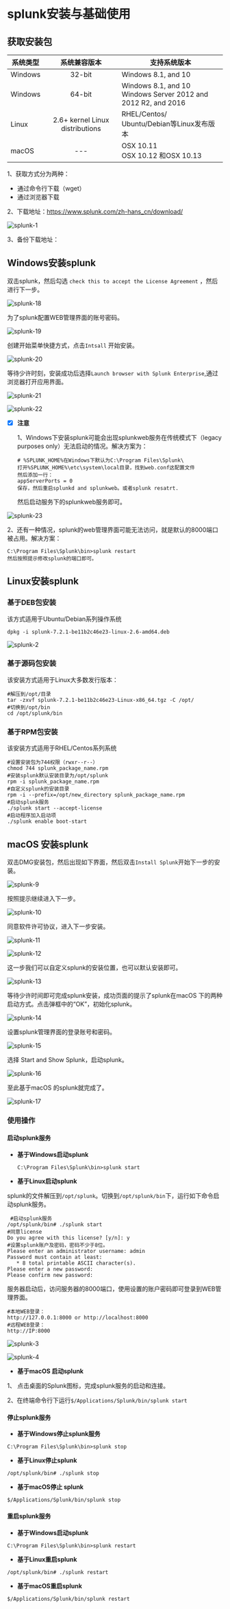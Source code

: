 # splunk安装与基础使用



## 获取安装包

| 系统类型 |          系统兼容版本           | 支持系统版本                                                 |
| -------- | :-----------------------------: | ------------------------------------------------------------ |
| Windows  |             32-bit              | Windows 8.1, and 10                                          |
| Windows  |             64-bit              | Windows 8.1, and 10 <br/> Windows Server 2012 and 2012 R2, and 2016 |
| Linux    | 2.6+ kernel Linux distributions | RHEL/Centos/<br/>Ubuntu/Debian等Linux发布版本                |
| macOS    |               ---               | OSX 10.11 <br/>OSX 10.12 和OSX 10.13                         |


1、获取方式分为两种：

- 通过命令行下载（wget）
- 通过浏览器下载

2、下载地址：https://www.splunk.com/zh-hans_cn/download/

![splunk-1](https://github.com/bloodzer0/Enterprise_Security_Build--Open_Source/raw/master/Infrastructure%20Security/Log%20Analysis/img/splunk-1.png)

3、备份下载地址：



## Windows安装splunk

双击splunk，然后勾选 `check this to accept the License Agreement` ，然后进行下一步。

![splunk-18](https://github.com/bloodzer0/Enterprise_Security_Build--Open_Source/raw/master/Infrastructure%20Security/Log%20Analysis/img/splunk-18.png)

为了splunk配置WEB管理界面的账号密码。

![splunk-19](https://github.com/bloodzer0/Enterprise_Security_Build--Open_Source/raw/master/Infrastructure%20Security/Log%20Analysis/img/splunk-19.png)

创建开始菜单快捷方式，点击`Intsall` 开始安装。

![splunk-20](https://github.com/bloodzer0/Enterprise_Security_Build--Open_Source/raw/master/Infrastructure%20Security/Log%20Analysis/img/splunk-20.png)

等待少许时刻，安装成功后选择`Launch browser with Splunk Enterprise`,通过浏览器打开应用界面。

![splunk-21](https://github.com/bloodzer0/Enterprise_Security_Build--Open_Source/raw/master/Infrastructure%20Security/Log%20Analysis/img/splunk-21.png)

![splunk-22](https://github.com/bloodzer0/Enterprise_Security_Build--Open_Source/raw/master/Infrastructure%20Security/Log%20Analysis/img/splunk-22.png)

- [x] **注意**

  1、Windows下安装splunk可能会出现splunkweb服务在传统模式下（legacy purposes only）无法启动的情况。解决方案为：

  ```shell
  # %SPLUNK_HOME%在Windows下默认为C:\Program Files\Splunk\
  打开%SPLUNK_HOME%\etc\system\local目录，找到web.conf这配置文件
  然后添加一行：
  appServerPorts = 0
  保存，然后重启splunkd and splunkweb。或者splunk resatrt.
  ```

  然后启动服务下的splunkweb服务即可。

![splunk-23](https://github.com/bloodzer0/Enterprise_Security_Build--Open_Source/raw/master/Infrastructure%20Security/Log%20Analysis/img/splunk-23.png)

  2、还有一种情况，splunk的web管理界面可能无法访问，就是默认的8000端口被占用。解决方案：

  ```shell
  C:\Program Files\Splunk\bin>splunk restart
  然后按照提示修改splunk的端口即可。
  ```


## Linux安装splunk

### 基于DEB包安装

该方式适用于Ubuntu/Debian系列操作系统

```shell
dpkg -i splunk-7.2.1-be11b2c46e23-linux-2.6-amd64.deb 
```

![splunk-2](https://github.com/bloodzer0/Enterprise_Security_Build--Open_Source/raw/master/Infrastructure%20Security/Log%20Analysis/img/splunk-2.png)



### 基于源码包安装

该安装方式适用于Linux大多数发行版本：

```shell
#解压到/opt/目录
tar -zxvf splunk-7.2.1-be11b2c46e23-Linux-x86_64.tgz -C /opt/
#切换到/opt/bin
cd /opt/splunk/bin
```

### 基于RPM包安装

该安装方式适用于RHEL/Centos系列系统

```shell
#设置安装包为744权限（rwxr--r--）
chmod 744 splunk_package_name.rpm
#安装splunk默认安装目录为/opt/splunk
rpm -i splunk_package_name.rpm
#自定义splunk的安装目录
rpm -i --prefix=/opt/new_directory splunk_package_name.rpm
#启动splunk服务
./splunk start --accept-license
#启动程序加入启动项
./splunk enable boot-start 
```

## macOS 安装splunk

  双击DMG安装包，然后出现如下界面，然后双击`Install Splunk`开始下一步的安装。

![splunk-9](https://github.com/bloodzer0/Enterprise_Security_Build--Open_Source/raw/master/Infrastructure%20Security/Log%20Analysis/img/splunk-9.png)

按照提示继续进入下一步。

![splunk-10](https://github.com/bloodzer0/Enterprise_Security_Build--Open_Source/raw/master/Infrastructure%20Security/Log%20Analysis/img/splunk-10.png)

同意软件许可协议，进入下一步安装。

![splunk-11](https://github.com/bloodzer0/Enterprise_Security_Build--Open_Source/raw/master/Infrastructure%20Security/Log%20Analysis/img/splunk-11.png)

![splunk-12](https://github.com/bloodzer0/Enterprise_Security_Build--Open_Source/raw/master/Infrastructure%20Security/Log%20Analysis/img/splunk-12.png)

这一步我们可以自定义splunk的安装位置，也可以默认安装即可。

![splunk-13](https://github.com/bloodzer0/Enterprise_Security_Build--Open_Source/raw/master/Infrastructure%20Security/Log%20Analysis/img/splunk-13.png)

等待少许时间即可完成splunk安装，成功页面的提示了splunk在macOS 下的两种启动方式。点击弹框中的“OK”，初始化splunk。

![splunk-14](https://github.com/bloodzer0/Enterprise_Security_Build--Open_Source/raw/master/Infrastructure%20Security/Log%20Analysis/img/splunk-14.png)

设置splunk管理界面的登录账号和密码。

![splunk-15](https://github.com/bloodzer0/Enterprise_Security_Build--Open_Source/raw/master/Infrastructure%20Security/Log%20Analysis/img/splunk-15.png)

选择 Start and Show Splunk，启动splunk。

![splunk-16](https://github.com/bloodzer0/Enterprise_Security_Build--Open_Source/raw/master/Infrastructure%20Security/Log%20Analysis/img/splunk-16.png)

至此基于macOS 的splunk就完成了。

![splunk-17](https://github.com/bloodzer0/Enterprise_Security_Build--Open_Source/raw/master/Infrastructure%20Security/Log%20Analysis/img/splunk-17.png)

### 使用操作

#### 启动splunk服务

- **基于Windows启动splunk**

  ```shell
  C:\Program Files\Splunk\bin>splunk start
  ```

- **基于Linux启动splunk**

splunk的文件解压到`/opt/splunk`。切换到`/opt/splunk/bin`下，运行如下命令启动splunk服务。

```shell
 #启动splunk服务
/opt/splunk/bin# ./splunk start 
#同意license
Do you agree with this license? [y/n]: y 
#设置splunk账户及密码，密码不少于8位。
Please enter an administrator username: admin	
Password must contain at least:
   * 8 total printable ASCII character(s).
Please enter a new password: 
Please confirm new password: 
```

服务器启动后，访问服务器的8000端口，使用设置的账户密码即可登录到WEB管理界面。

```shell
#本地WEB登录：
http://127.0.0.1:8000 or http://localhost:8000
#远程WEB登录：
http://IP:8000
```

![splunk-3](https://github.com/bloodzer0/Enterprise_Security_Build--Open_Source/raw/master/Infrastructure%20Security/Log%20Analysis/img/splunk-3.png)

![splunk-4](https://github.com/bloodzer0/Enterprise_Security_Build--Open_Source/raw/master/Infrastructure%20Security/Log%20Analysis/img/splunk-4.png)

- **基于macOS 启动splunk**

1、 点击桌面的Splunk图标，完成splunk服务的启动和连接。

2、在终端命令行下运行`$/Applications/Splunk/bin/splunk start`

#### 停止splunk服务

- **基于Windows停止splunk服务**

```shell
C:\Program Files\Splunk\bin>splunk stop
```

- **基于Linux停止splunk**

```shell
/opt/splunk/bin# ./splunk stop
```

- **基于macOS停止 splunk**

```shell
$/Applications/Splunk/bin/splunk stop
```



#### 重启splunk服务

- **基于Windows启动splunk**

```shell
C:\Program Files\Splunk\bin>splunk restart
```

- **基于Linux重启splunk**

```
/opt/splunk/bin# ./splunk restart
```

- **基于macOS重启splunk**

```
$/Applications/Splunk/bin/splunk restart
```
